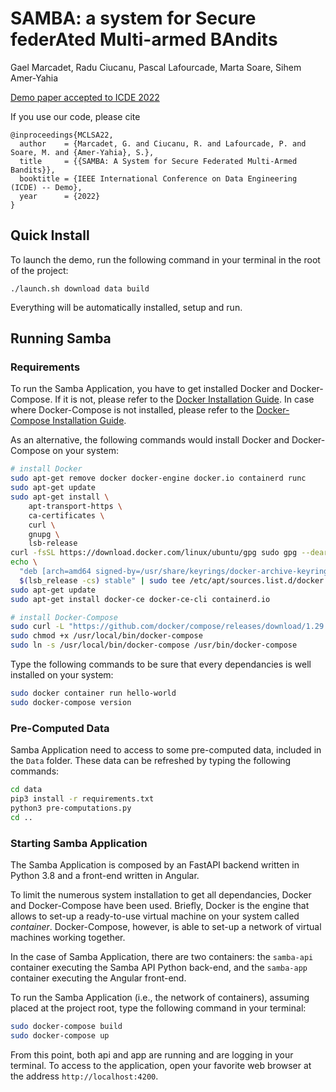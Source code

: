 # SAMBA: a system for Secure federAted Multi-armed BAndits

Gael Marcadet, Radu Ciucanu, Pascal Lafourcade, Marta Soare, Sihem Amer-Yahia

[Demo paper accepted to ICDE 2022](https://icde2022.ieeecomputer.my/demo-accepted-papers/)


If you use our code, please cite
```
@inproceedings{MCLSA22,
  author    = {Marcadet, G. and Ciucanu, R. and Lafourcade, P. and Soare, M. and {Amer-Yahia}, S.},
  title     = {{SAMBA: A System for Secure Federated Multi-Armed Bandits}},
  booktitle = {IEEE International Conference on Data Engineering (ICDE) -- Demo},
  year      = {2022}
}

```

## Quick Install
To launch the demo, run the following command in your terminal in the root of the project:
```
./launch.sh download data build
```

Everything will be automatically installed, setup and run.

## Running Samba

### Requirements
To run the Samba Application, you have to get installed Docker and Docker-Compose.
If it is not, please refer to the [Docker Installation Guide](https://docs.docker.com/engine/install/ubuntu/).
In case where Docker-Compose is not installed, please refer to the [Docker-Compose Installation Guide](https://docs.docker.com/compose/install/#install-compose-on-linux-systems).

As an alternative, the following commands would install Docker and Docker-Compose on your system:
```sh
# install Docker
sudo apt-get remove docker docker-engine docker.io containerd runc
sudo apt-get update
sudo apt-get install \
    apt-transport-https \
    ca-certificates \
    curl \
    gnupg \
    lsb-release
curl -fsSL https://download.docker.com/linux/ubuntu/gpg sudo gpg --dearmor -o /usr/share/keyrings/docker-archive-keyring.gpg
echo \
  "deb [arch=amd64 signed-by=/usr/share/keyrings/docker-archive-keyring.gpg] https://download.docker.com/linux/ubuntu \
  $(lsb_release -cs) stable" | sudo tee /etc/apt/sources.list.d/docker.list > /dev/null
sudo apt-get update
sudo apt-get install docker-ce docker-ce-cli containerd.io

# install Docker-Compose
sudo curl -L "https://github.com/docker/compose/releases/download/1.29.2/docker-compose-$(uname -s)-$(uname -m)" -o /usr/local/bin/docker-compose
sudo chmod +x /usr/local/bin/docker-compose
sudo ln -s /usr/local/bin/docker-compose /usr/bin/docker-compose
```

Type the following commands to be sure that every dependancies is well installed on your system:
```sh
sudo docker container run hello-world
sudo docker-compose version
```

### Pre-Computed Data
Samba Application need to access to some pre-computed data, included in the `Data` folder. These data can be refreshed by typing the following commands:
```sh
cd data
pip3 install -r requirements.txt 
python3 pre-computations.py
cd ..
```

### Starting Samba Application
The Samba Application is composed by an FastAPI backend written in Python 3.8 and a front-end written in Angular.

To limit the numerous system installation to get all dependancies, Docker and Docker-Compose have been used. Briefly, Docker is the engine that allows to set-up a ready-to-use virtual machine on your system called *container*. Docker-Compose, however, is able to set-up a network of virtual machines working together. 

In the case of Samba Application, there are two containers: the `samba-api` container executing the Samba API Python back-end, and the `samba-app` container executing the Angular front-end.

To run the Samba Application (i.e., the network of containers), assuming placed at the project root, type the following command in your terminal:
```sh
sudo docker-compose build
sudo docker-compose up
```

From this point, both api and app are running and are logging in your terminal.
To access to the application, open your favorite web browser at the address `http://localhost:4200`.
